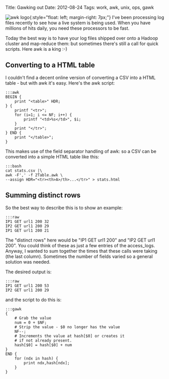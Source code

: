 Title: Gawking out
Date: 2012-08-24
Tags: work, awk, unix, ops, gawk


![awk logo]({filename}/images/gawking-out.jpg){:style="float: left; margin-right: 7px;"} I've been 
processing log files recently to see how a live system is 
being used. When you have millions of hits daily, you need these processors to be fast.

Today the best way is to have your log files shipped over onto a Hadoop cluster and map-reduce them: but sometimes 
there's still a call for quick scripts. Here awk is a king :-)

## Converting to a HTML table
I couldn't find a decent online version of converting a CSV into a HTML table - but with awk it's easy. Here's the 
awk script:

    :::awk
    BEGIN {
        print "<table>" HDR;
    } { 
        printf "<tr>";
        for (i=1; i <= NF; i++) {
            printf "<td>%s</td>", $i;
        }
        print "</tr>";
    } END {
        print "</table>";
    }

This makes use of the field separator handling of awk: so a CSV can be converted into a simple HTML table like this:

    :::bash
    cat stats.csv |\
    awk -F',' -f 2Table.awk \
    --assign HDR="<tr><th>A>/th>...</tr>" > stats.html


## Summing distinct rows
So the best way to describe this is to show an example:
    
    :::raw
    IP1 GET url1 200 32
    IP2 GET url1 200 29
    IP1 GET url1 200 21

The "distinct rows" here would be "IP1 GET url1 200" and "IP2 GET url1 200". You could think of these as just a few 
entries of the access_logs. Anyway, I wanted to sum together the times that these calls were taking (the last column). 
Sometimes the number of fields varied so a general solution was needed.

The desired output is:

    :::raw
    IP1 GET url1 200 53
    IP2 GET url1 200 29

and the script to do this is:

    :::gawk
    {
        # Grab the value
        num = 0 + $NF; 
        # Strip the value - $0 no longer has the value
        NF--;
        # Increments the value at hash[$0] or creates it
        # if not already present.
        hash[$0] = hash[$0] + num
    }
    END {
        for (ndx in hash) {
            print ndx,hash[ndx];
        }
    }

